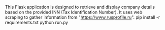 This Flask application is designed to retrieve and display company details based on the provided INN (Tax Identification Number).
It uses web scraping to gather information from "https://www.rusprofile.ru". 
pip install -r requirements.txt
python run.py
